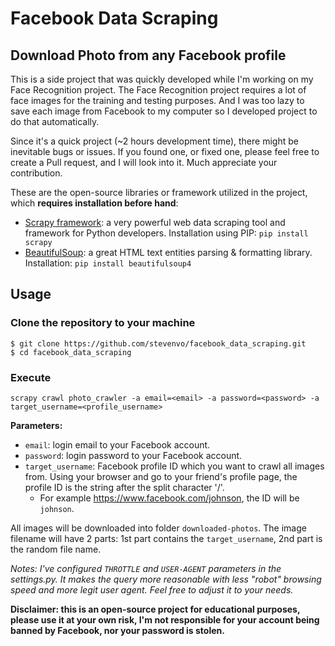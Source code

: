 # Facebook Data Scraping

## Download Photo from any Facebook profile

This is a side project that was quickly developed while I'm working on my Face Recognition project. The Face Recognition project requires a lot of face images for the training and testing purposes. And I was too lazy to save each image from Facebook to my computer so I developed project to do that automatically.

Since it's a quick project (~2 hours development time), there might be inevitable bugs or issues. If you found one, or fixed one, please feel free to create a Pull request, and I will look into it. Much appreciate your contribution.

These are the open-source libraries or framework utilized in the project, which **requires installation before hand**:
* [Scrapy framework](http://scrapy.org/): a very powerful web data scraping tool and framework for Python developers. Installation using PIP: `pip install scrapy`
* [BeautifulSoup](http://www.crummy.com/software/BeautifulSoup/bs4/doc/): a great HTML text entities parsing & formatting library. Installation: `pip install beautifulsoup4`

## Usage

### Clone the repository to your machine
```
$ git clone https://github.com/stevenvo/facebook_data_scraping.git
$ cd facebook_data_scraping
```
### Execute

```
scrapy crawl photo_crawler -a email=<email> -a password=<password> -a target_username=<profile_username>
```
__Parameters:__
* `email`: login email to your Facebook account.
* `password`: login password to your Facebook account.
* `target_username`: Facebook profile ID which you want to crawl all images from. Using your browser and go to your friend's profile page, the profile ID is the string after the split character '/'.
  * For example https://www.facebook.com/johnson, the ID will be `johnson`.

All images will be downloaded into folder `downloaded-photos`. The image filename will have 2 parts: 1st part contains the `target_username`, 2nd part is the random file name.

*Notes: I've configured `THROTTLE` and `USER-AGENT` parameters in the settings.py. It makes the query more reasonable with less "robot" browsing speed  and more legit user agent. Feel free to adjust it to your needs.*

__Disclaimer: this is an open-source project for educational purposes, please use it at your own risk, I'm not responsible for your account being banned by Facebook, nor your password is stolen.__
